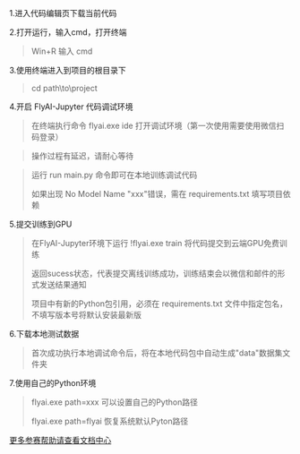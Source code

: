 1.进入代码编辑页下载当前代码

2.打开运行，输入cmd，打开终端

> Win+R 输入 cmd

3.使用终端进入到项目的根目录下

> cd path\to\project

4.开启 FlyAI-Jupyter 代码调试环境

> 在终端执行命令 flyai.exe ide 打开调试环境（第一次使用需要使用微信扫码登录）

> 操作过程有延迟，请耐心等待

> 运行 run main.py 命令即可在本地训练调试代码
>
> 如果出现 No Model Name "xxx"错误，需在 requirements.txt 填写项目依赖

5.提交训练到GPU

> 在FlyAI-Jupyter环境下运行  !flyai.exe train  将代码提交到云端GPU免费训练
>
> 返回sucess状态，代表提交离线训练成功，训练结束会以微信和邮件的形式发送结果通知
>
> 项目中有新的Python包引用，必须在 requirements.txt 文件中指定包名，不填写版本号将默认安装最新版
>

6.下载本地测试数据

> 首次成功执行本地调试命令后，将在本地代码包中自动生成"data"数据集文件夹

7.使用自己的Python环境

> flyai.exe path=xxx 可以设置自己的Python路径
>
> flyai.exe path=flyai 恢复系统默认Pyton路径

[更多参赛帮助请查看文档中心](http://doc.flyai.com/)